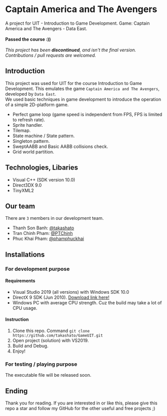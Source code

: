 # Captain America and The Avengers
A project for UIT - Introduction to Game Development. Game: Captain America and The Avengers - Data East.\
\
**Passed the course :))**\
\
*This project has been **discontinued**, and isn't the final version.\
Contributions / pull requests are welcomed.*
## Introduction
This project was used for UIT for the course Introduction to Game Development. This emulates the game `Captain America and The Avengers`, developed by `Data East`.\
We used basic techniques in game development to introduce the operation of a simple 2D-platform game.
- Perfect game loop (game speed is independent from FPS, FPS is limited to refresh rate).
- Sprite handler.
- Tilemap.
- State machine / State pattern.
- Singleton pattern.
- SweptAABB and Basic AABB collisions check.
- Grid world partition.
## Technologies, Libaries
- Visual C++ (SDK version 10.0)
- Direct3DX 9.0
- TinyXML2
## Our team
There are `3` members in our development team.
- Thanh Son Banh: [@takashato](//github.com/takashato)
- Tran Chinh Pham: [@PTChinh](//github.com/PTChinh)
- Phuc Khai Pham: [@phamphuckhai](//github.com/phamphuckhai)
## Installations
### For development purpose
#### Requirements
- Visual Studio 2019 (all versions) with Windows SDK 10.0
- DirectX 9 SDK (Jun 2010). [Download link here!](https://www.microsoft.com/en-us/download/details.aspx?id=6812)
- Windows PC with average CPU strength. Cuz the build may take a lot of CPU usage.
#### Instruction
1. Clone this repo. Command `git clone https://github.com/takashato/GameUIT.git`
2. Open project (solution) with VS2019.
3. Build and Debug.
4. Enjoy!
### For testing / playing purpose
The executable file will be released soon.
## Ending
Thank you for reading. If you are interested in or like this, please give this repo a star and follow my GitHub for the other useful and free projects ;)
